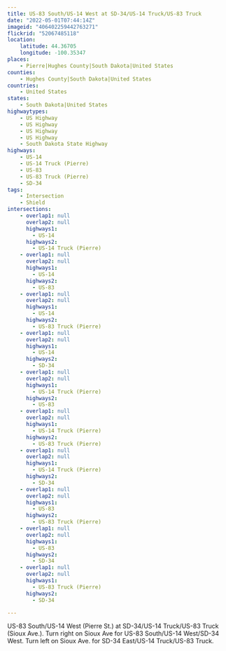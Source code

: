 ```yaml
---
title: US-83 South/US-14 West at SD-34/US-14 Truck/US-83 Truck
date: "2022-05-01T07:44:14Z"
imageid: "406402259442763271"
flickrid: "52067485118"
location:
    latitude: 44.36705
    longitude: -100.35347
places:
    - Pierre|Hughes County|South Dakota|United States
counties:
    - Hughes County|South Dakota|United States
countries:
    - United States
states:
    - South Dakota|United States
highwaytypes:
    - US Highway
    - US Highway
    - US Highway
    - US Highway
    - South Dakota State Highway
highways:
    - US-14
    - US-14 Truck (Pierre)
    - US-83
    - US-83 Truck (Pierre)
    - SD-34
tags:
    - Intersection
    - Shield
intersections:
    - overlap1: null
      overlap2: null
      highways1:
        - US-14
      highways2:
        - US-14 Truck (Pierre)
    - overlap1: null
      overlap2: null
      highways1:
        - US-14
      highways2:
        - US-83
    - overlap1: null
      overlap2: null
      highways1:
        - US-14
      highways2:
        - US-83 Truck (Pierre)
    - overlap1: null
      overlap2: null
      highways1:
        - US-14
      highways2:
        - SD-34
    - overlap1: null
      overlap2: null
      highways1:
        - US-14 Truck (Pierre)
      highways2:
        - US-83
    - overlap1: null
      overlap2: null
      highways1:
        - US-14 Truck (Pierre)
      highways2:
        - US-83 Truck (Pierre)
    - overlap1: null
      overlap2: null
      highways1:
        - US-14 Truck (Pierre)
      highways2:
        - SD-34
    - overlap1: null
      overlap2: null
      highways1:
        - US-83
      highways2:
        - US-83 Truck (Pierre)
    - overlap1: null
      overlap2: null
      highways1:
        - US-83
      highways2:
        - SD-34
    - overlap1: null
      overlap2: null
      highways1:
        - US-83 Truck (Pierre)
      highways2:
        - SD-34

---
```

US-83 South/US-14 West (Pierre St.) at SD-34/US-14 Truck/US-83 Truck (Sioux Ave.).  Turn right on Sioux Ave for US-83 South/US-14 West/SD-34 West.  Turn left on Sioux Ave. for SD-34 East/US-14 Truck/US-83 Truck.